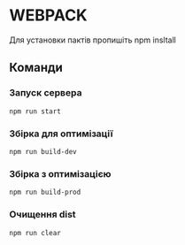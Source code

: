 # WEBPACK


Для установки пактів пропишіть npm insltall

## Команди

### Запуск сервера
```shell
npm run start
```

### Збірка для оптимізації
```shell
npm run build-dev
```

### Збірка з оптимізацією
```shell
npm run build-prod
```

### Очищення dist
```shell
npm run clear
```
